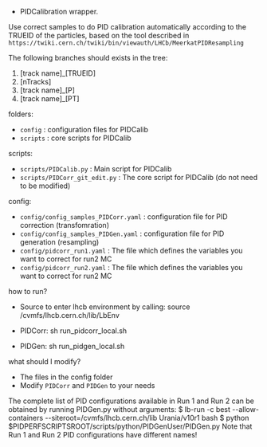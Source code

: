 <!--
 * @Author       : Jie Wu j.wu@cern.ch
 * @Date         : 2024-07-19 14:13:59 +0200
 * @LastEditors  : Jie Wu j.wu@cern.ch
 * @LastEditTime : 2024-11-06 08:26:47 +0100
 * @FilePath     : README.md
 * @Description  : 
 * 
 * Copyright (c) 2024 by everyone, All Rights Reserved. 
-->
* PIDCalibration wrapper.

Use correct samples to do PID calibration automatically according to the TRUEID of the particles, based on the tool described in `https://twiki.cern.ch/twiki/bin/viewauth/LHCb/MeerkatPIDResampling`

The following branches should exists in the tree:
1. [track name]_[TRUEID]
2. [nTracks]
3. [track name]_[P]
4. [track name]_[PT]



folders:
- `config` : configuration files for PIDCalib
- `scripts` : core scripts for PIDCalib



scripts:
- `scripts/PIDCalib.py` : Main script for PIDCalib
- `scripts/PIDCorr_git_edit.py` : The core script for PIDCalib (do not need to be modified)


config:
- `config/config_samples_PIDCorr.yaml` : configuration file for PID correction (transfomration)
- `config/config_samples_PIDGen.yaml` : configuration file for PID generation (resampling)
- `config/pidcorr_run1.yaml` : The file which defines the variables you want to correct for run2 MC
- `config/pidcorr_run2.yaml` : The file which defines the variables you want to correct for run2 MC



how to run?
- Source to enter lhcb environment by calling: source /cvmfs/lhcb.cern.ch/lib/LbEnv

- PIDCorr:  sh run_pidcorr_local.sh
- PIDGen:   sh run_pidgen_local.sh



what should I modify?
- The files in the config folder
- Modify `PIDCorr` and `PIDGen` to your needs




The complete list of PID configurations available in Run 1 and Run 2 can be obtained by running PIDGen.py without arguments:
$ lb-run -c best --allow-containers --siteroot=/cvmfs/lhcb.cern.ch/lib Urania/v10r1 bash
$ python $PIDPERFSCRIPTSROOT/scripts/python/PIDGenUser/PIDGen.py
Note that Run 1 and Run 2 PID configurations have different names! 
